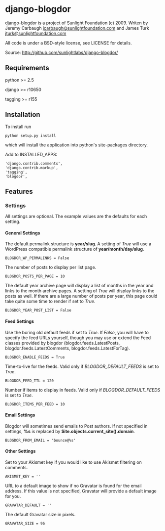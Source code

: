 # django-blogdor

django-blogdor is a project of Sunlight Foundation (c) 2009.
Writen by Jeremy Carbaugh <jcarbaugh@sunlightfoundation.com> and James Turk <jturk@sunlightfoundation.com>

All code is under a BSD-style license, see LICENSE for details.

Source: http://github.com/sunlightlabs/django-blogdor/


## Requirements

python >= 2.5

django >= r10650

tagging >= r155


## Installation

To install run

    python setup.py install

which will install the application into python's site-packages directory.

Add to INSTALLED_APPS:

	'django.contrib.comments',
	'django.contrib.markup',
	'tagging',
	'blogdor',


## Features

### Settings

All settings are optional. The example values are the defaults for each setting.


#### General Settings

The default permalink structure is __year/slug__. A setting of _True_ will use a WordPress compatible permalink structure of __year/month/day/slug__.

	BLOGDOR_WP_PERMALINKS = False

The number of posts to display per list page.

	BLOGDOR_POSTS_PER_PAGE = 10

The default year archive page will display a list of months in the year and links to the month archive pages. A setting of _True_ will display links to the posts as well. If there are a large number of posts per year, this page could take quite some time to render if set to _True_.

	BLOGDOR_YEAR_POST_LIST = False


#### Feed Settings

Use the boring old default feeds if set to _True_. If _False_, you will have to specify the feed URLs yourself, though you may use or extend the Feed classes provided by blogdor (blogdor.feeds.LatestPosts, blogdor.feeds.LatestComments, blogdor.feeds.LatestForTag).

	BLOGDOR_ENABLE_FEEDS = True

Time-to-live for the feeds. Valid only if _BLOGDOR\_DEFAULT\_FEEDS_ is set to _True_.

	BLOGDOR_FEED_TTL = 120

Number if items to display in feeds. Valid only if _BLOGDOR\_DEFAULT\_FEEDS_ is set to _True_.

	BLOGDOR_ITEMS_PER_FEED = 10


#### Email Settings

Blogdor will sometimes send emails to Post authors. If not specified in settings, __%s__ is replaced by __Site.objects.current_site().domain__.

	BLOGDOR_FROM_EMAIL = 'bounce@%s'


#### Other Settings

Set to your Akismet key if you would like to use Akismet filtering on comments.

	AKISMET_KEY = ''

URL to a default image to show if no Gravatar is found for the email address. If this value is not specified, Gravatar will provide a default image for you.

	GRAVATAR_DEFAULT = ''

The default Gravatar size in pixels. 

	GRAVATAR_SIZE = 96

